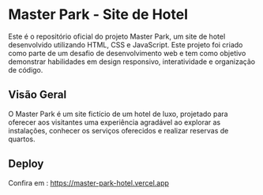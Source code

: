 # Master Park - Site de Hotel

Este é o repositório oficial do projeto Master Park, um site de hotel desenvolvido utilizando HTML, CSS e JavaScript. Este projeto foi criado como parte de um desafio de desenvolvimento web e tem como objetivo demonstrar habilidades em design responsivo, interatividade e organização de código.

## Visão Geral
O Master Park é um site fictício de um hotel de luxo, projetado para oferecer aos visitantes uma experiência agradável ao explorar as instalações, conhecer os serviços oferecidos e realizar reservas de quartos.

## Deploy
Confira em : https://master-park-hotel.vercel.app
